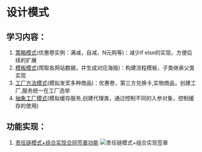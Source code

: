 # 设计模式

## 学习内容：
1. [策略模式](https://github.com/xbhog/DesignPatternsStudy/tree/master/src/main/java/combatCode/%E7%AD%96%E7%95%A5%E6%A8%A1%E5%BC%8F/design)(优惠卷实例：满减，自减，N元购等)：减少if else的实现，方便后续的扩展
2. [模板模式](https://github.com/xbhog/DesignPatternsStudy/tree/master/src/main/java/combatCode/%E6%A8%A1%E6%9D%BF%E6%A8%A1%E5%BC%8F/design)(爬取各网站数据，并生成对应海报)：构建流程模板，子类继承父类实现
3. [工厂方法模式](https://github.com/xbhog/DesignPatternsStudy/tree/master/src/main/java/combatCode/%E5%B7%A5%E5%8E%82%E6%A8%A1%E5%BC%8F/design)(模拟发奖多种商品)：优惠卷，第三方兑换卡,实物商品，创建工厂,服务统一在工厂选举
4. [抽象工厂模式](https://github.com/xbhog/DesignPatternsStudy/tree/master/src/main/java/combatCode/%E6%8A%BD%E8%B1%A1%E5%B7%A5%E5%8E%82%E6%A8%A1%E5%BC%8F/design)(模拟缓存服务,创建代理类，通过控制不同的入参对象，控制缓存的使用)
## 功能实现：
1. [责任链模式+组合实现合同签章功能](https://github.com/xbhog/DesignPatternsStudy/tree/master/src/main/java/combatCode/%E6%8A%BD%E8%B1%A1%E5%B7%A5%E5%8E%82%E6%A8%A1%E5%BC%8F/design)
   ![责任链模式+组合实现签章](https://xbhog-img.oss-cn-hangzhou.aliyuncs.com/2022/20230715144241.png)
